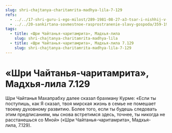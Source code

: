 ```yaml
---
slug: shri-chajtanya-charitamrita-madhya-lila-7-129
refs:
  - ../../17-shri-guru-i-ego-milost/289-1981-08-27-a3-tsar-i-nishhij-v-nastroenii-achari.md
  - ../../20-sankirtana-sovmestnoe-rasprostranenie-slavy-gospoda/359-1981-03-02-b5-propoved-pod-rukovodstvom-vajshnava-osnovnaya-tsel-gaudiya-matha.md
tags:
  - title: «Шри Чайтанья-чаритамрита», Мадхья-лила
    slug: shri-chajtanya-charitamrita-madhya-lila
  - title: «Шри Чайтанья-чаритамрита», Мадхья-лила 7.129
    slug: shri-chajtanya-charitamrita-madhya-lila-7-129
---
```


# «Шри Чайтанья-чаритамрита», Мадхья-лила 7.129

Шри Чайтанья Махапрабху далее сказал брахману Курме: «Если ты поступишь, как Я сказал, твоя мирская жизнь в семье не помешает твоему духовному развитию. Более того, если ты будешь следовать этим предписаниям, мы снова встретимся здесь, точнее, ты никогда не расстанешься со Мной» («Шри Чайтанья-чаритамрита», Мадхья-лила, 7.129).
